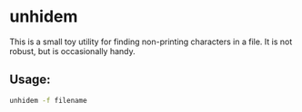# unhidem

This is a small toy utility for finding non-printing characters in a file. It is not robust, but is occasionally handy.

## Usage:

```sh
unhidem -f filename
```